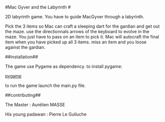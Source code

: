#Mac Gyver and the Labyrinth #

2D labyrinth game.
You have to guide MacGyver through a labyrinth.

Pick the 3 items so Mac can craft a sleeping dart for the gardian and get out the maze.
use the directionnals arrows of the keyboard to evolve in the maze.
You just have to pass on an item to pick it.
Mac will autocraft the final item when you have picked up all 3 items.
miss an item and you loose against the gardian.

##installation##

The game use Pygame as dependency.
to install pygame: 

[pygame](https://www.pygame.org/wiki/GettingStarted)

to run the game launch the main.py file.


##contributing##

The Master : Aurélien MASSE

His young padawan : Pierre Le Gulluche